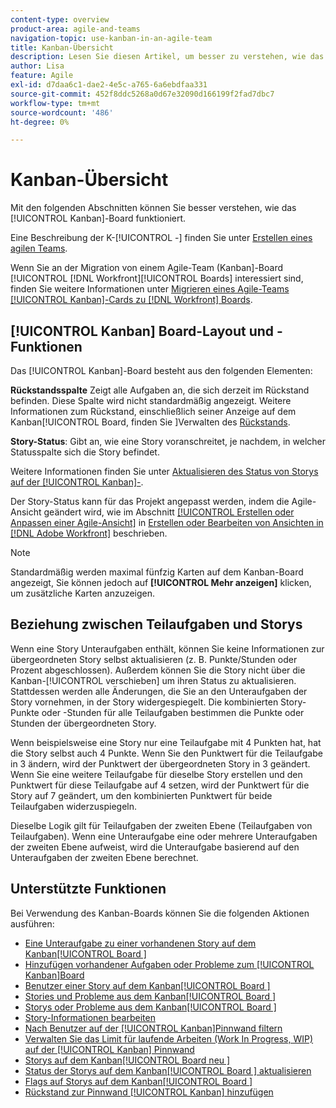 ```yaml
---
content-type: overview
product-area: agile-and-teams
navigation-topic: use-kanban-in-an-agile-team
title: Kanban-Übersicht
description: Lesen Sie diesen Artikel, um besser zu verstehen, wie das Kanban-Board funktioniert.
author: Lisa
feature: Agile
exl-id: d7daa6c1-dae2-4e5c-a765-6a6ebdfaa331
source-git-commit: 452f8ddc5268a0d67e32090d166199f2fad7dbc7
workflow-type: tm+mt
source-wordcount: '486'
ht-degree: 0%

---
```


# Kanban-Übersicht

<!-- Audited: 01/2024 -->

Mit den folgenden Abschnitten können Sie besser verstehen, wie das [!UICONTROL Kanban]-Board funktioniert.

Eine Beschreibung der K-[!UICONTROL -] finden Sie unter [Erstellen eines agilen Teams](/help/quicksilver/agile/get-started-with-agile-in-workfront/create-an-agile-team.md).

Wenn Sie an der Migration von einem Agile-Team (Kanban]-Board [!UICONTROL  [!DNL Workfront][!UICONTROL  Boards] interessiert sind, finden Sie weitere Informationen unter [Migrieren eines Agile-Teams [!UICONTROL Kanban]-Cards zu [!DNL Workfront] Boards](/help/quicksilver/agile/use-boards-agile-planning-tools/migrate-kanban-cards-to-boards.md).

## [!UICONTROL Kanban] Board-Layout und -Funktionen

Das [!UICONTROL Kanban]-Board besteht aus den folgenden Elementen:

**Rückstandsspalte** Zeigt alle Aufgaben an, die sich derzeit im Rückstand befinden. Diese Spalte wird nicht standardmäßig angezeigt. Weitere Informationen zum Rückstand, einschließlich seiner Anzeige auf dem Kanban[!UICONTROL Board, finden Sie ]Verwalten des [ Rückstands](../../agile/work-in-an-agile-environment/manage-the-agile-backlog.md).

**Story-Status**: Gibt an, wie eine Story voranschreitet, je nachdem, in welcher Statusspalte sich die Story befindet.

Weitere Informationen finden Sie unter [Aktualisieren des Status von Storys auf der [!UICONTROL Kanban]-](../../agile/use-kanban-in-an-agile-team/update-the-status-of-stories.md).

Der Story-Status kann für das Projekt angepasst werden, indem die Agile-Ansicht geändert wird, wie im Abschnitt [[!UICONTROL Erstellen oder Anpassen einer Agile-Ansicht]](/help/quicksilver/reports-and-dashboards/reports/reporting-elements/create-edit-views.md#create-or-customize-an-agile-view) in [Erstellen oder Bearbeiten von Ansichten in [!DNL Adobe Workfront]](/help/quicksilver/reports-and-dashboards/reports/reporting-elements/create-edit-views.md) beschrieben.

>[!NOTE]
>
>Standardmäßig werden maximal fünfzig Karten auf dem Kanban-Board angezeigt, Sie können jedoch auf **[!UICONTROL Mehr anzeigen]** klicken, um zusätzliche Karten anzuzeigen.

## Beziehung zwischen Teilaufgaben und Storys

Wenn eine Story Unteraufgaben enthält, können Sie keine Informationen zur übergeordneten Story selbst aktualisieren (z. B. Punkte/Stunden oder Prozent abgeschlossen). Außerdem können Sie die Story nicht über die Kanban-[!UICONTROL  verschieben] um ihren Status zu aktualisieren. Stattdessen werden alle Änderungen, die Sie an den Unteraufgaben der Story vornehmen, in der Story widergespiegelt. Die kombinierten Story-Punkte oder -Stunden für alle Teilaufgaben bestimmen die Punkte oder Stunden der übergeordneten Story.

Wenn beispielsweise eine Story nur eine Teilaufgabe mit 4 Punkten hat, hat die Story selbst auch 4 Punkte. Wenn Sie den Punktwert für die Teilaufgabe in 3 ändern, wird der Punktwert der übergeordneten Story in 3 geändert. Wenn Sie eine weitere Teilaufgabe für dieselbe Story erstellen und den Punktwert für diese Teilaufgabe auf 4 setzen, wird der Punktwert für die Story auf 7 geändert, um den kombinierten Punktwert für beide Teilaufgaben widerzuspiegeln.

Dieselbe Logik gilt für Teilaufgaben der zweiten Ebene (Teilaufgaben von Teilaufgaben). Wenn eine Unteraufgabe eine oder mehrere Unteraufgaben der zweiten Ebene aufweist, wird die Unteraufgabe basierend auf den Unteraufgaben der zweiten Ebene berechnet.

## Unterstützte Funktionen

Bei Verwendung des Kanban-Boards können Sie die folgenden Aktionen ausführen:

* [Eine Unteraufgabe zu einer vorhandenen Story auf dem Kanban[!UICONTROL Board ]](../../agile/use-kanban-in-an-agile-team/add-a-subtask-to-an-existing-story.md)
* [Hinzufügen vorhandener Aufgaben oder Probleme zum [!UICONTROL Kanban]Board](../../agile/use-kanban-in-an-agile-team/add-existing-tasks-or-issues-to-the-kanban-board.md)
* [Benutzer einer Story auf dem Kanban[!UICONTROL Board ]](../../agile/use-kanban-in-an-agile-team/assign-users-to-a-story.md)
* [Stories und Probleme aus dem Kanban[!UICONTROL Board ]](../../agile/use-kanban-in-an-agile-team/add-story-from-kanban-board.md)
* [Storys oder Probleme aus dem Kanban[!UICONTROL Board ]](../../agile/use-kanban-in-an-agile-team/delete-story-from-kanban-board.md)
* [Story-Informationen bearbeiten](../../agile/use-kanban-in-an-agile-team/edit-story-information.md)
* [Nach Benutzer auf der [!UICONTROL Kanban]Pinnwand filtern](../../agile/use-kanban-in-an-agile-team/filter-by-user.md)
* [Verwalten Sie das Limit für laufende Arbeiten (Work In Progress, WIP) auf der [!UICONTROL Kanban] Pinnwand](../../agile/use-kanban-in-an-agile-team/work-in-progress-limit-on-the-kanban-board.md)
* [Storys auf dem Kanban[!UICONTROL Board neu ]](../../agile/use-kanban-in-an-agile-team/reorder-stories-on-the-kanban-board.md)
* [Status der Storys auf dem Kanban[!UICONTROL Board ] aktualisieren](../../agile/use-kanban-in-an-agile-team/update-the-status-of-stories.md)
* [Flags auf Storys auf dem Kanban[!UICONTROL Board ]](../../agile/use-kanban-in-an-agile-team/use-flags-on-stories.md)
* [Rückstand zur Pinnwand [!UICONTROL Kanban] hinzufügen](../../agile/use-kanban-in-an-agile-team/view-the-backlog-on-the-kanban-board.md)
